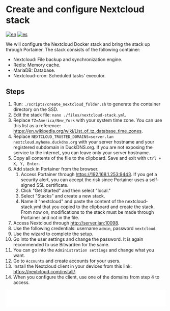 # Create and configure Nextcloud stack

[![en](https://img.shields.io/badge/lang-en-blue.svg)](Create%20and%20configure%20nextcloud%20stack.md)
[![es](https://img.shields.io/badge/lang-es-blue.svg)](Create%20and%20configure%20nextcloud%20stack.es.md)

We will configure the Nextcloud Docker stack and bring the stack up through Portainer. The stack consists of the following container:

- Nextcloud: File backup and synchronization engine.
- Redis: Memory cache.
- MariaDB: Database.
- Nextcloud-cron: Scheduled tasks' executor.

## Steps

1. Run: `./scripts/create_nextcloud_folder.sh` to generate the container directory on the SSD.
2. Edit the stack file: `nano ./files/nextcloud-stack.yml`.
3. Replace `TZ=America/New_York` with your system time zone. You can use this list as a reference: https://en.wikipedia.org/wiki/List_of_tz_database_time_zones.
4. Replace `NEXTCLOUD_TRUSTED_DOMAINS=server.lan nextcloud.myhome.duckdns.org` with your server hostname and your registered subdomain in DuckDNS.org. If you are not exposing the service to the internet, you can leave only your server hostname.
5. Copy all contents of the file to the clipboard. Save and exit with `Ctrl + X, Y, Enter`.
6. Add stack in Portainer from the browser.
    1. Access Portainer through https://192.168.1.253:9443. If you get a security alert, you can accept the risk since Portainer uses a self-signed SSL certificate.
    2. Click "Get Started" and then select "local."
    3. Select "Stacks" and create a new stack.
    4. Name it "nextcloud" and paste the content of the nextcloud-stack.yml that you copied to the clipboard and create the stack. From now on, modifications to the stack must be made through Portainer and not in the file.
7. Access Nextcloud through http://server.lan:10098.
8. Use the following credentials: username `admin`, password `nextcloud`.
9. Use the wizard to complete the setup.
10. Go into the user settings and change the password. It is again recommended to use Bitwarden for the same.
11. You can go into the `Administration settings` and change what you want.
12. Go to `Accounts` and create accounts for your users.
13. Install the Nextcloud client in your devices from this link: https://nextcloud.com/install/.
14. When you configure the client, use one of the domains from step 4 to access.

[<img width="33.3%" src="buttons/prev-Create shared networks stack.svg" alt="Create shared networks stack">](Create%20shared%20networks%20stack.md)[<img width="33.3%" src="buttons/jump-Index.svg" alt="Index">](README.md)[<img width="33.3%" src="buttons/next-Create and configure home assistant stack.svg" alt="Create and configure Home Assistant stack">](Create%20and%20configure%20home%20assistant%20stack.md)
